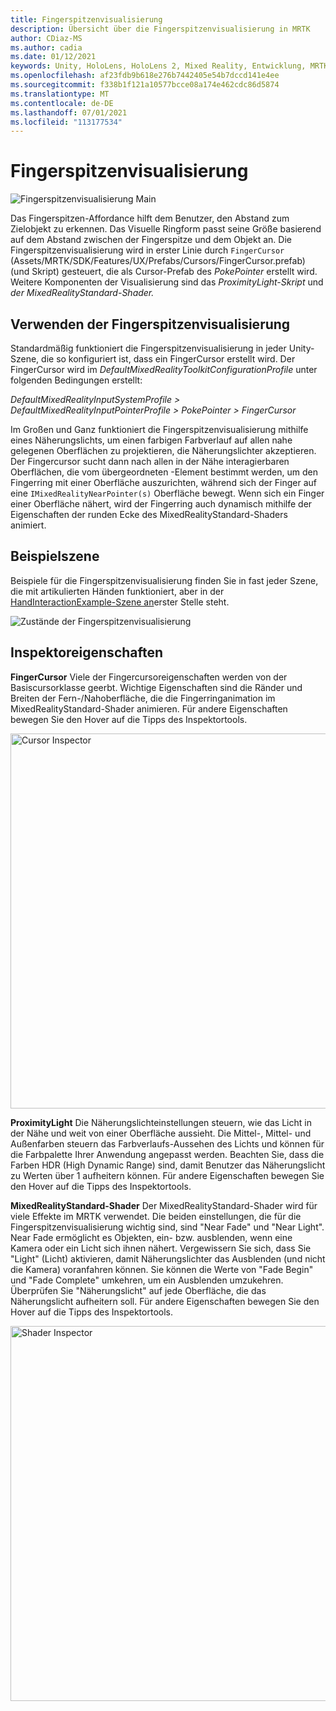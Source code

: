 ```yaml
---
title: Fingerspitzenvisualisierung
description: Übersicht über die Fingerspitzenvisualisierung in MRTK
author: CDiaz-MS
ms.author: cadia
ms.date: 01/12/2021
keywords: Unity, HoloLens, HoloLens 2, Mixed Reality, Entwicklung, MRTK, Fingerspitze
ms.openlocfilehash: af23fdb9b618e276b7442405e54b7dccd141e4ee
ms.sourcegitcommit: f338b1f121a10577bcce08a174e462cdc86d5874
ms.translationtype: MT
ms.contentlocale: de-DE
ms.lasthandoff: 07/01/2021
ms.locfileid: "113177534"
---
```

# <a name="fingertip-visualization"></a>Fingerspitzenvisualisierung

![Fingerspitzenvisualisierung Main](../images/fingertip/MRTK_FingertipVisualization_Main.png)

Das Fingerspitzen-Affordance hilft dem Benutzer, den Abstand zum Zielobjekt zu erkennen. Das Visuelle Ringform passt seine Größe basierend auf dem Abstand zwischen der Fingerspitze und dem Objekt an. Die Fingerspitzenvisualisierung wird in erster Linie durch `FingerCursor` (Assets/MRTK/SDK/Features/UX/Prefabs/Cursors/FingerCursor.prefab) (und Skript) gesteuert, die als Cursor-Prefab des *PokePointer* erstellt wird. Weitere Komponenten der Visualisierung sind das *ProximityLight-Skript* und *der MixedRealityStandard-Shader.*

## <a name="how-to-use-the-fingertip-visualization"></a>Verwenden der Fingerspitzenvisualisierung

Standardmäßig funktioniert die Fingerspitzenvisualisierung in jeder Unity-Szene, die so konfiguriert ist, dass ein FingerCursor erstellt wird. Der FingerCursor wird im *DefaultMixedRealityToolkitConfigurationProfile* unter folgenden Bedingungen erstellt:

*DefaultMixedRealityInputSystemProfile > DefaultMixedRealityInputPointerProfile > PokePointer > FingerCursor*

Im Großen und Ganz funktioniert die Fingerspitzenvisualisierung mithilfe eines Näherungslichts, um einen farbigen Farbverlauf auf allen nahe gelegenen Oberflächen zu projektieren, die Näherungslichter akzeptieren. Der Fingercursor sucht dann nach allen in der Nähe interagierbaren Oberflächen, die vom übergeordneten -Element bestimmt werden, um den Fingerring mit einer Oberfläche auszurichten, während sich der Finger auf eine `IMixedRealityNearPointer(s)` Oberfläche bewegt. Wenn sich ein Finger einer Oberfläche nähert, wird der Fingerring auch dynamisch mithilfe der Eigenschaften der runden Ecke des MixedRealityStandard-Shaders animiert.

## <a name="example-scene"></a>Beispielszene

Beispiele für die Fingerspitzenvisualisierung finden Sie in fast jeder Szene, die mit artikulierten Händen funktioniert, aber in der [HandInteractionExample-Szene an](../example-scenes/hand-interaction-examples.md)erster Stelle steht.

![Zustände der Fingerspitzenvisualisierung](../images/fingertip/MRTK_FingertipVisualization_States.png)

## <a name="inspector-properties"></a>Inspektoreigenschaften

**FingerCursor** Viele der Fingercursoreigenschaften werden von der Basiscursorklasse geerbt. Wichtige Eigenschaften sind die Ränder und Breiten der Fern-/Nahoberfläche, die die Fingerringanimation im MixedRealityStandard-Shader animieren. Für andere Eigenschaften bewegen Sie den Hover auf die Tipps des Inspektortools.

<img src="../images/fingertip/MRTK_FingertipVisualization_Finger_Cursor_Inspector.png" width="600" alt="Cursor Inspector">

**ProximityLight** Die Näherungslichteinstellungen steuern, wie das Licht in der Nähe und weit von einer Oberfläche aussieht. Die Mittel-, Mittel- und Außenfarben steuern das Farbverlaufs-Aussehen des Lichts und können für die Farbpalette Ihrer Anwendung angepasst werden. Beachten Sie, dass die Farben HDR (High Dynamic Range) sind, damit Benutzer das Näherungslicht zu Werten über 1 aufheitern können. Für andere Eigenschaften bewegen Sie den Hover auf die Tipps des Inspektortools.

**MixedRealityStandard-Shader** Der MixedRealityStandard-Shader wird für viele Effekte im MRTK verwendet. Die beiden einstellungen, die für die Fingerspitzenvisualisierung wichtig sind, sind "Near Fade" und "Near Light". Near Fade ermöglicht es Objekten, ein- bzw. ausblenden, wenn eine Kamera oder ein Licht sich ihnen nähert. Vergewissern Sie sich, dass Sie "Light" (Licht) aktivieren, damit Näherungslichter das Ausblenden (und nicht die Kamera) voranfahren können. Sie können die Werte von "Fade Begin" und "Fade Complete" umkehren, um ein Ausblenden umzukehren. Überprüfen Sie "Näherungslicht" auf jede Oberfläche, die das Näherungslicht aufheitern soll. Für andere Eigenschaften bewegen Sie den Hover auf die Tipps des Inspektortools.

<img src="../images/fingertip/MRTK_FingertipVisualization_Mixed_Reality_Standard_Shader_Inspector.png" width="600" alt="Shader Inspector">
